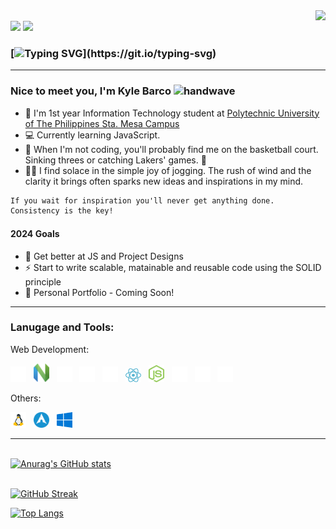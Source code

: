 <img align="right" src="https://visitor-badge.laobi.icu/badge?page_id=CodeSwishKB.CodeSwishKB" />
<br/><a href="https://www.linkedin.com/in/kyle-barco-09182b279/"><img src="https://img.shields.io/badge/linkedin-%230077B5.svg?&style=for-the-badge&logo=linkedin&logoColor=white" height=25></a>
<a href="mailto:barco.jaztherkyle.delacerna@gmail.com"><img src="https://img.shields.io/badge/Gmail-D14836?style=for-the-badge&logo=gmail&logoColor=white" height=25></a>

<!-- ![visitors](https://visitor-badge.laobi.icu/badge?page_id=CodeSwishKB.CodeSwishKB) -->

### [![Typing SVG](https://readme-typing-svg.herokuapp.com?color=%61dafb&size=28&duration=3800&vCenter=true&width=550&height=40&lines=Welcome+to+Kyle+Barco's+Github!)](https://git.io/typing-svg)

<hr>

### Nice to meet you, I'm Kyle Barco <img src="https://raw.githubusercontent.com/MartinHeinz/MartinHeinz/master/wave.gif" width="28" height="28" alt="handwave" />

- :school: I'm 1st year Information Technology student at [Polytechnic University of The Philippines Sta. Mesa Campus](https://www.facebook.com/ThePUPOfficial/)
- :computer: Currently learning JavaScript.
- :basketball: When I'm not coding, you'll probably find me on the basketball court. Sinking threes or catching Lakers' games. 🏀
- 🏃‍♂️ I find solace in the simple joy of jogging. The rush of wind and the clarity it brings often sparks new ideas and inspirations in my mind.

```diff
If you wait for inspiration you'll never get anything done.
Consistency is the key!
```

#### 2024 Goals

- :muscle: Get better at JS and Project Designs
- :zap: Start to write scalable, matainable and reusable code using the SOLID principle
- :construction: Personal Portfolio - Coming Soon!

<!-- <hr>

### Connect with me:

[<img alt= "linkedin" src="./images/linkedin.svg" width="25">](https://ph.linkedin.com/in/kyle-barco-09182b279)&nbsp;&nbsp; -->

<hr>

### Lanugage and Tools:

Web Development:

<img alt= "vsc" src="/images/Web/1.vsc.svg" width="25">&nbsp;&nbsp;
<img alt= "nvim" src="/images/Web/10.nvim.svg" width="25">&nbsp;&nbsp;
<img alt="html5" src="/images/Web/2.html5.svg" width="25">&nbsp;&nbsp;
<img alt= "css3" src="/images/Web/3.css3.svg" width="25">&nbsp;&nbsp;
<img alt="javscript" src="/images/Web/4.javascript.svg" width="25">&nbsp;&nbsp;
<img alt="reactjs" src="/images/Web/12.react.svg" width="25">&nbsp;&nbsp;
<img alt="nodejs" src="/images/Web/11.nodejs.svg" width="25">&nbsp;&nbsp;
<img alt= "git" src="/images/Web/7.git.svg" width="25">&nbsp;&nbsp;
<img alt="npm" src="/images/Web/8.npm.svg" width="25">&nbsp;&nbsp;
<img alt= "jest" src="/images/Web/9.jest.svg" width="25" height="25">&nbsp;&nbsp;


Others: 

<img alt= "linux" src="/images/Others/linux.svg" width="25" height="25">&nbsp;&nbsp;
<img alt= "arch" src="/images/Others/archlinux_icon.svg" width="25" height="25">&nbsp;&nbsp;
<img alt= "windows" src="/images/OS/windows.svg" width="25" height="25">&nbsp;&nbsp;
<hr>

<br>[![Anurag's GitHub stats](https://github-readme-stats.vercel.app/api?username=kyle-barco&hide=stars&count_private=true&show_icons=true&theme=react)](https://github.com/kyle-barco/github-readme-stats)

<br>[![GitHub Streak](https://streak-stats.demolab.com?user=kyle-barco&count_private=true&theme=react&border_radius=10)](https://git.io/streak-stats)

[![Top Langs](https://github-readme-stats.vercel.app/api/top-langs/?username=kyle-barco&layout=compact&theme=react&card_width=445)](https://github.com/kyle-barco/github-readme-stats)

<!-- [![Spotify](https://spotify-now-playing-anthonydwan.vercel.app/api/spotify?background_color=0d1117&border_color=ffffff&background_color=020d0f)](https://open.spotify.com/user/317owzeyfbimi7kljyqqy7c7fhhu) -->
